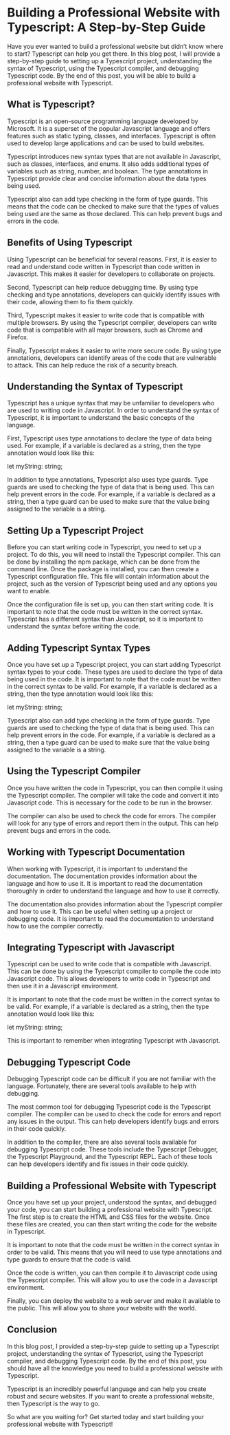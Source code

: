 # Building a Professional Website with Typescript: A Step-by-Step Guide

Have you ever wanted to build a professional website but didn’t know where to start? Typescript can help you get there. In this blog post, I will provide a step-by-step guide to setting up a Typescript project, understanding the syntax of Typescript, using the Typescript compiler, and debugging Typescript code. By the end of this post, you will be able to build a professional website with Typescript.

## What is Typescript?

Typescript is an open-source programming language developed by Microsoft. It is a superset of the popular Javascript language and offers features such as static typing, classes, and interfaces. Typescript is often used to develop large applications and can be used to build websites.

Typescript introduces new syntax types that are not available in Javascript, such as classes, interfaces, and enums. It also adds additional types of variables such as string, number, and boolean. The type annotations in Typescript provide clear and concise information about the data types being used.

Typescript also can add type checking in the form of type guards. This means that the code can be checked to make sure that the types of values being used are the same as those declared. This can help prevent bugs and errors in the code.

## Benefits of Using Typescript

Using Typescript can be beneficial for several reasons. First, it is easier to read and understand code written in Typescript than code written in Javascript. This makes it easier for developers to collaborate on projects.

Second, Typescript can help reduce debugging time. By using type checking and type annotations, developers can quickly identify issues with their code, allowing them to fix them quickly.

Third, Typescript makes it easier to write code that is compatible with multiple browsers. By using the Typescript compiler, developers can write code that is compatible with all major browsers, such as Chrome and Firefox.

Finally, Typescript makes it easier to write more secure code. By using type annotations, developers can identify areas of the code that are vulnerable to attack. This can help reduce the risk of a security breach.

## Understanding the Syntax of Typescript

Typescript has a unique syntax that may be unfamiliar to developers who are used to writing code in Javascript. In order to understand the syntax of Typescript, it is important to understand the basic concepts of the language.

First, Typescript uses type annotations to declare the type of data being used. For example, if a variable is declared as a string, then the type annotation would look like this:

let myString: string;

In addition to type annotations, Typescript also uses type guards. Type guards are used to checking the type of data that is being used. This can help prevent errors in the code. For example, if a variable is declared as a string, then a type guard can be used to make sure that the value being assigned to the variable is a string.

## Setting Up a Typescript Project

Before you can start writing code in Typescript, you need to set up a project. To do this, you will need to install the Typescript compiler. This can be done by installing the npm package, which can be done from the command line. Once the package is installed, you can then create a Typescript configuration file. This file will contain information about the project, such as the version of Typescript being used and any options you want to enable.

Once the configuration file is set up, you can then start writing code. It is important to note that the code must be written in the correct syntax. Typescript has a different syntax than Javascript, so it is important to understand the syntax before writing the code.

## Adding Typescript Syntax Types

Once you have set up a Typescript project, you can start adding Typescript syntax types to your code. These types are used to declare the type of data being used in the code. It is important to note that the code must be written in the correct syntax to be valid. For example, if a variable is declared as a string, then the type annotation would look like this:

let myString: string;

Typescript also can add type checking in the form of type guards. Type guards are used to checking the type of data that is being used. This can help prevent errors in the code. For example, if a variable is declared as a string, then a type guard can be used to make sure that the value being assigned to the variable is a string.

## Using the Typescript Compiler

Once you have written the code in Typescript, you can then compile it using the Typescript compiler. The compiler will take the code and convert it into Javascript code. This is necessary for the code to be run in the browser.

The compiler can also be used to check the code for errors. The compiler will look for any type of errors and report them in the output. This can help prevent bugs and errors in the code.

## Working with Typescript Documentation

When working with Typescript, it is important to understand the documentation. The documentation provides information about the language and how to use it. It is important to read the documentation thoroughly in order to understand the language and how to use it correctly.

The documentation also provides information about the Typescript compiler and how to use it. This can be useful when setting up a project or debugging code. It is important to read the documentation to understand how to use the compiler correctly.

## Integrating Typescript with Javascript

Typescript can be used to write code that is compatible with Javascript. This can be done by using the Typescript compiler to compile the code into Javascript code. This allows developers to write code in Typescript and then use it in a Javascript environment.

It is important to note that the code must be written in the correct syntax to be valid. For example, if a variable is declared as a string, then the type annotation would look like this:

let myString: string;

This is important to remember when integrating Typescript with Javascript.

## Debugging Typescript Code

Debugging Typescript code can be difficult if you are not familiar with the language. Fortunately, there are several tools available to help with debugging.

The most common tool for debugging Typescript code is the Typescript compiler. The compiler can be used to check the code for errors and report any issues in the output. This can help developers identify bugs and errors in their code quickly.

In addition to the compiler, there are also several tools available for debugging Typescript code. These tools include the Typescript Debugger, the Typescript Playground, and the Typescript REPL. Each of these tools can help developers identify and fix issues in their code quickly.

## Building a Professional Website with Typescript

Once you have set up your project, understood the syntax, and debugged your code, you can start building a professional website with Typescript. The first step is to create the HTML and CSS files for the website. Once these files are created, you can then start writing the code for the website in Typescript.

It is important to note that the code must be written in the correct syntax in order to be valid. This means that you will need to use type annotations and type guards to ensure that the code is valid.

Once the code is written, you can then compile it to Javascript code using the Typescript compiler. This will allow you to use the code in a Javascript environment.

Finally, you can deploy the website to a web server and make it available to the public. This will allow you to share your website with the world.

## Conclusion

In this blog post, I provided a step-by-step guide to setting up a Typescript project, understanding the syntax of Typescript, using the Typescript compiler, and debugging Typescript code. By the end of this post, you should have all the knowledge you need to build a professional website with Typescript.

Typescript is an incredibly powerful language and can help you create robust and secure websites. If you want to create a professional website, then Typescript is the way to go.

So what are you waiting for? Get started today and start building your professional website with Typescript!